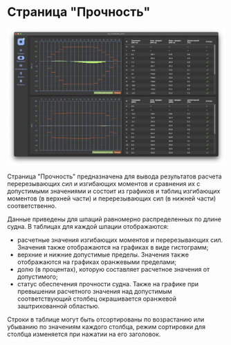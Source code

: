 # Страница "Прочность"
![Общий вид страницы "Прочность"](/assets/image/program_sheets/sheet5_strength/strength.png "Общий вид страницы 'Прочность'")

Страница "Прочность" предназначена для вывода результатов расчета перерезывающих сил и изгибающих моментов и сравнения их с допустимыми значениями и состоит из графиков и таблиц  изгибающих моментов (в верхней части) и перерезывающих сил (в нижней части) соответственно. 

Данные приведены для шпаций равномерно распределенных по длине судна. В таблицах для каждой шпации отображаются:
- расчетные значения изгибающих моментов и перерезывающих сил. Значения также отображаются на графиках в виде гистограмм; 
- верхние и нижние допустимые пределы.  Значения также отображаются на графиках оранжевыми пределами;
- долю (в процентах), которую составляет  расчетное значения от допустимого;
- статус обеспечения прочности судна. Также на графике при превышении расчетного значения над допустимым соответствующий столбец  окрашивается оранжевой заштрихованной областью. 
 
 Строки в таблице могут быть отсортированы по возрастанию или убыванию по значениям каждого столбца, режим сортировки для столбца изменяется при нажатии на его заголовок.

